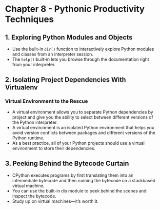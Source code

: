 # Chapter 8 - Pythonic Productivity Techniques

## 1. Exploring Python Modules and Objects
- Use the built-in `dir()` function to interactively explore Python modules and classes from an interpreter session.
- The `help()` built-in lets you browse through the documentation right from your interpreter.

## 2. Isolating Project Dependencies With Virtualenv
### Virtual Environment to the Rescue
- A virtual environment allows you to separate Python dependencies by project and give you the ability to select between
different versions of the Python interpreter.
- A virtual environment is an isolated Python environment that helps you avoid version conflicts between packages and 
different versions of the Python runtime.
- As a best practice, all of your Python projects should use a virtual environment to store their dependencies.

## 3. Peeking Behind the Bytecode Curtain
- CPython executes programs by first translating them into an intermediate bytecode and then running the bytecode on a 
stackbased virtual machine.
- You can use the built-in dis module to peek behind the scenes and inspect the bytecode.
- Study up on virtual machines—it’s worth it.


